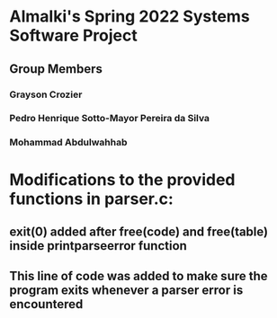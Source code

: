# Almalki's Spring 2022 Systems Software Project

## Group Members

### Grayson Crozier

### Pedro Henrique Sotto-Mayor Pereira da Silva

### Mohammad Abdulwahhab

# Modifications to the provided functions in parser.c:

## exit(0) added after free(code) and free(table) inside printparseerror function
## This line of code was added to make sure the program exits whenever a parser error is encountered